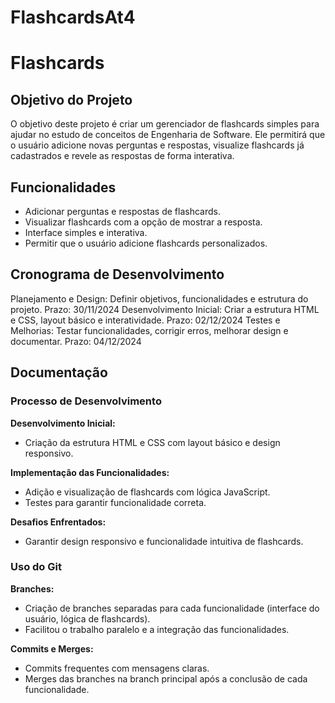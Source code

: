 # FlashcardsAt4
# Flashcards

## Objetivo do Projeto

O objetivo deste projeto é criar um gerenciador de flashcards simples para ajudar no estudo de conceitos de Engenharia de Software. Ele permitirá que o usuário adicione novas perguntas e respostas, visualize flashcards já cadastrados e revele as respostas de forma interativa.

## Funcionalidades

- Adicionar perguntas e respostas de flashcards.
- Visualizar flashcards com a opção de mostrar a resposta.
- Interface simples e interativa.
- Permitir que o usuário adicione flashcards personalizados.

## Cronograma de Desenvolvimento

Planejamento e Design: Definir objetivos, funcionalidades e estrutura do projeto. Prazo: 30/11/2024
Desenvolvimento Inicial: Criar a estrutura HTML e CSS, layout básico e interatividade. Prazo: 02/12/2024
Testes e Melhorias: Testar funcionalidades, corrigir erros, melhorar design e documentar. Prazo: 04/12/2024

## Documentação

### Processo de Desenvolvimento

**Desenvolvimento Inicial:**
- Criação da estrutura HTML e CSS com layout básico e design responsivo.

**Implementação das Funcionalidades:**
- Adição e visualização de flashcards com lógica JavaScript.
- Testes para garantir funcionalidade correta.

**Desafios Enfrentados:**
- Garantir design responsivo e funcionalidade intuitiva de flashcards.

### Uso do Git

**Branches:**
- Criação de branches separadas para cada funcionalidade (interface do usuário, lógica de flashcards).
- Facilitou o trabalho paralelo e a integração das funcionalidades.

**Commits e Merges:**
- Commits frequentes com mensagens claras.
- Merges das branches na branch principal após a conclusão de cada funcionalidade.
